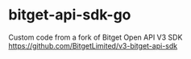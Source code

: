 # bitget-api-sdk-go

Custom code from a fork of Bitget Open API V3 SDK
https://github.com/BitgetLimited/v3-bitget-api-sdk
